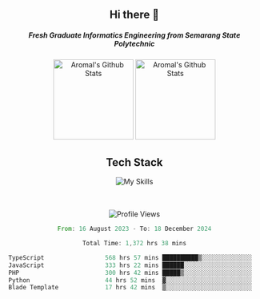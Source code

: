 <div align="center">
  <h2>Hi there 👋</h2>

  <h5>Fresh Graduate Informatics Engineering from Semarang State Polytechnic</h5>

  <img
    height="160"
    alt="Aromal's Github Stats"
    src="https://github-readme-stats.vercel.app/api?username=dafariski77&show_icons=true&theme=tokyonight&count_private=true"
  />
  <img
    alt="Aromal's Github Stats"
    height="160"
    src="https://github-readme-stats.vercel.app/api/top-langs/?username=dafariski77&layout=compact&theme=tokyonight"
  />

  <h2>Tech Stack</h2>
  
![My Skills](https://simpleskill.icons.workers.dev/svg?i=typescript,next.js,react,tailwindcss,shadcnui,reactquery,prisma,socketdotio,zod)

  <br /><br />
  <img src="https://komarev.com/ghpvc/?username=dafariski77&abbreviated=true" alt="Profile Views">
    
  <!--START_SECTION:waka-->

```rust
From: 16 August 2023 - To: 18 December 2024

Total Time: 1,372 hrs 38 mins

TypeScript                 568 hrs 57 mins ██████████▒░░░░░░░░░░░░░░   40.99 %
JavaScript                 333 hrs 22 mins ██████░░░░░░░░░░░░░░░░░░░   24.02 %
PHP                        300 hrs 42 mins █████▒░░░░░░░░░░░░░░░░░░░   21.66 %
Python                     44 hrs 52 mins  ▓░░░░░░░░░░░░░░░░░░░░░░░░   03.23 %
Blade Template             17 hrs 42 mins  ▒░░░░░░░░░░░░░░░░░░░░░░░░   01.28 %
```

<!--END_SECTION:waka-->
</div>
